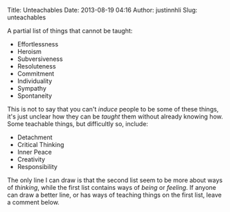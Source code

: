 Title: Unteachables
Date: 2013-08-19 04:16
Author: justinnhli
Slug: unteachables

A partial list of things that cannot be taught:

-   Effortlessness
-   Heroism
-   Subversiveness
-   Resoluteness
-   Commitment
-   Individuality
-   Sympathy
-   Spontaneity

This is not to say that you can't *induce* people to be some of these
things, it's just unclear how they can be *taught* them without already
knowing how. Some teachable things, but difficultly so, include:

-   Detachment
-   Critical Thinking
-   Inner Peace
-   Creativity 
-   Responsibility

The only line I can draw is that the second list seem to be more about
ways of *thinking*, while the first list contains ways of *being* or
*feeling*. If anyone can draw a better line, or has ways of teaching
things on the first list, leave a comment below.

